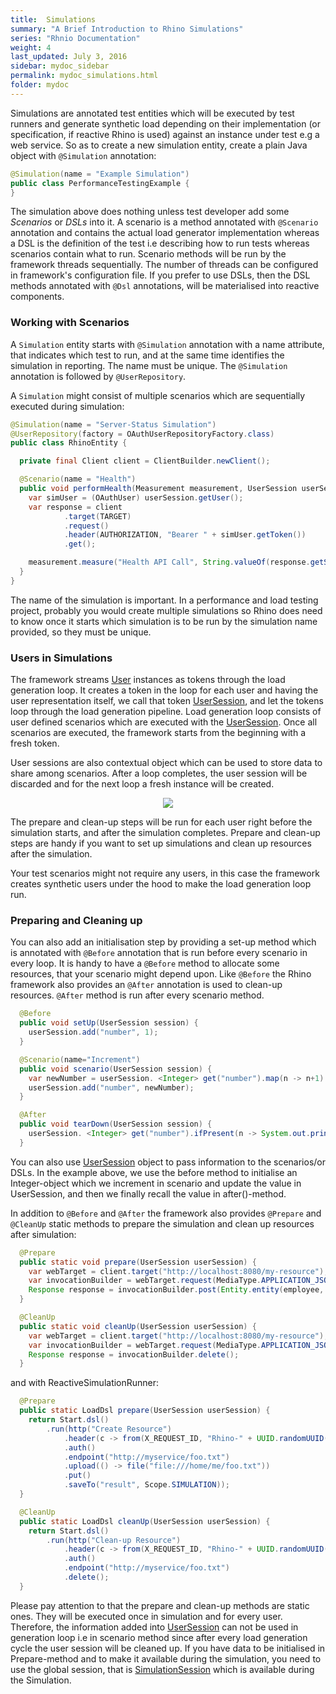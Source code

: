 ```yaml
---
title:  Simulations
summary: "A Brief Introduction to Rhino Simulations"
series: "Rhnio Documentation"
weight: 4
last_updated: July 3, 2016
sidebar: mydoc_sidebar
permalink: mydoc_simulations.html
folder: mydoc
---
```


Simulations are annotated test entities which will be executed by test runners and generate synthetic load depending on their 
implementation (or specification, if reactive Rhino is used) against an instance under test e.g a web service. 
So as to create a new simulation entity, create a plain Java object with `@Simulation` annotation: 

```java
@Simulation(name = "Example Simulation")
public class PerformanceTestingExample {
}
```

The simulation above does nothing unless test developer add some *Scenarios* or *DSLs* into it. A scenario is a method annotated with `@Scenario` annotation and contains the actual load generator implementation whereas a DSL is the definition of the test i.e describing how to run tests whereas scenarios contain what to run. Scenario methods will be run by the framework threads sequentially. The number of threads can be configured in framework's configuration file. If you prefer to use DSLs, then the DSL methods annotated with `@Dsl` annotations, will be materialised into reactive components.

### Working with Scenarios 

A `Simulation` entity starts with `@Simulation` annotation with a name attribute, that indicates which test to run, and at the same time identifies the simulation in reporting. The name must be unique. The `@Simulation` annotation is followed by `@UserRepository`. 

A `Simulation` might consist of multiple scenarios which are sequentially executed during simulation:

```java
@Simulation(name = "Server-Status Simulation")
@UserRepository(factory = OAuthUserRepositoryFactory.class)
public class RhinoEntity {

  private final Client client = ClientBuilder.newClient();

  @Scenario(name = "Health")
  public void performHealth(Measurement measurement, UserSession userSession) {
    var simUser = (OAuthUser) userSession.getUser();
    var response = client
            .target(TARGET)
            .request()
            .header(AUTHORIZATION, "Bearer " + simUser.getToken())
            .get();

    measurement.measure("Health API Call", String.valueOf(response.getStatus()));
  }
}
```

The name of the simulation is important. In a performance and load testing project, probably 
you would create multiple simulations so Rhino does need to know once it starts which simulation is to be run by the simulation name provided, so they must be unique. 

### Users in Simulations

The framework streams [User](http://ryos.io/javadocs/apidocs/io/ryos/rhino/sdk/users/data/User.html) instances as tokens through the load generation loop. It creates a token in the loop for each user and having the user representation itself, we call that token [UserSession](https://github.com/ryos-io/Rhino/wiki/Sessions), and let the tokens loop through the load generation pipeline. Load generation loop consists of user defined scenarios which are executed with the [UserSession](https://github.com/ryos-io/Rhino/wiki/Sessions). Once all scenarios are executed, the framework starts from the beginning with a fresh token. 

User sessions are also contextual object which can be used to store data to share among scenarios. After a loop completes, the user session will be discarded and for the next loop a fresh instance will be created. 

<p align="center">
  <img src="http://ryos.io/static/load_loop.jpg" />
</p>

The prepare and clean-up steps will be run for each user right before the simulation starts, and after the simulation completes. Prepare and clean-up steps are handy if you want to set up simulations and clean up resources after the simulation.

Your test scenarios might not require any users, in this case the framework creates synthetic users under the hood to make the load generation loop run. 

### Preparing and Cleaning up

You can also add an initialisation step by providing a set-up method which is annotated with `@Before` annotation that is run before every scenario in every loop. It is handy to have a `@Before` method to allocate some resources, that your scenario might depend upon. Like `@Before` the Rhino framework also provides an `@After` annotation is used to clean-up resources. `@After` method is run after every scenario method. 

```java
  @Before
  public void setUp(UserSession session) {
    userSession.add("number", 1);
  }

  @Scenario(name="Increment")
  public void scenario(UserSession session) {
    var newNumber = userSession. <Integer> get("number").map(n -> n+1).orElse(0);
    userSession.add("number", newNumber);
  }

  @After
  public void tearDown(UserSession session) {
    userSession. <Integer> get("number").ifPresent(n -> System.out.println(n));
  }
```

You can also use [UserSession](https://github.com/ryos-io/Rhino/wiki/Sessions) object to pass information to the scenarios/or DSLs. In the example above, we use the before method to initialise an Integer-object which we increment in scenario and update the value in UserSession, and then we finally recall the value in after()-method.

In addition to `@Before` and `@After` the framework also provides `@Prepare` and `@CleanUp` static methods to prepare the simulation and clean up resources after simulation:

```java
  @Prepare
  public static void prepare(UserSession userSession) {
    var webTarget = client.target("http://localhost:8080/my-resource");
    var invocationBuilder = webTarget.request(MediaType.APPLICATION_JSON);
    Response response = invocationBuilder.post(Entity.entity(employee, MediaType.APPLICATION_JSON));
  }

  @CleanUp
  public static void cleanUp(UserSession userSession) {
    var webTarget = client.target("http://localhost:8080/my-resource");
    var invocationBuilder = webTarget.request(MediaType.APPLICATION_JSON);
    Response response = invocationBuilder.delete();
  }
```

and with ReactiveSimulationRunner:

```java
  @Prepare
  public static LoadDsl prepare(UserSession userSession) {
    return Start.dsl()
        .run(http("Create Resource")
            .header(c -> from(X_REQUEST_ID, "Rhino-" + UUID.randomUUID().toString()))
            .auth()
            .endpoint("http://myservice/foo.txt")
            .upload(() -> file("file:///home/me/foo.txt"))
            .put()
            .saveTo("result", Scope.SIMULATION));
  }

  @CleanUp
  public static LoadDsl cleanUp(UserSession userSession) {
    return Start.dsl()
        .run(http("Clean-up Resource")
            .header(c -> from(X_REQUEST_ID, "Rhino-" + UUID.randomUUID().toString()))
            .auth()
            .endpoint("http://myservice/foo.txt")
            .delete();
  }
```
 
Please pay attention to that the prepare and clean-up methods are static ones. They will be executed once in simulation and for every user. Therefore, the information added into [UserSession](https://github.com/ryos-io/Rhino/wiki/Sessions) can not be used in generation loop i.e in scenario method since after every load generation cycle the user session will be cleaned up. If you have data to be initialised in Prepare-method and to make it available during the simulation, you need to use the global session, that is [SimulationSession](https://github.com/ryos-io/Rhino/wiki/Sessions) which is available during the Simulation. 